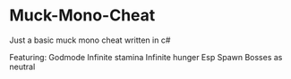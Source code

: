 # Muck-Mono-Cheat
Just a basic muck mono cheat written in c#

Featuring:
Godmode 
Infinite stamina
Infinite hunger
Esp
Spawn Bosses as neutral

[](https://imgur.com/gallery/iGmRAzP)
